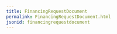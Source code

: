 ```yaml
---
title: FinancingRequestDocument
permalink: FinancingRequestDocument.html
jsonid: financingrequestdocument
---
```


